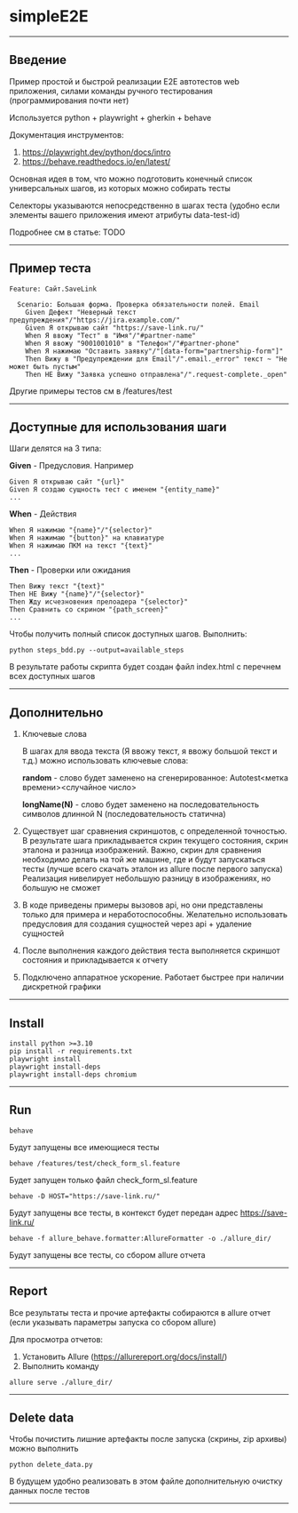 # simpleE2E

****
## Введение

Пример простой и быстрой реализации E2E автотестов web приложения, силами команды ручного тестирования 
(программирования почти нет)

Используется python + playwright + gherkin + behave

Документация инструментов:
1. https://playwright.dev/python/docs/intro
2. https://behave.readthedocs.io/en/latest/

Основная идея в том, что можно подготовить конечный список универсальных шагов, 
из которых можно собирать тесты

Селекторы указываются непосредственно в шагах теста 
(удобно если элементы вашего приложения имеют атрибуты data-test-id)

Подробнее см в статье: TODO
****

## Пример теста

```
Feature: Сайт.SaveLink

  Scenario: Большая форма. Проверка обязательности полей. Email
    Given Дефект "Неверный текст предупреждения"/"https://jira.example.com/"
    Given Я открываю сайт "https://save-link.ru/"
    When Я ввожу "Тест" в "Имя"/"#partner-name"
    When Я ввожу "9001001010" в "Телефон"/"#partner-phone"
    When Я нажимаю "Оставить заявку"/"[data-form="partnership-form"]"
    Then Вижу в "Предупреждении для Email"/".email._error" текст ~ "Не может быть пустым"
    Then НЕ Вижу "Заявка успешно отправлена"/".request-complete._open"
```

Другие примеры тестов см в /features/test

****

## Доступные для использования шаги

Шаги делятся на 3 типа:

**Given** - Предусловия. Например
```
Given Я открываю сайт "{url}"
Given Я создаю сущность тест с именем "{entity_name}"
...
```

**When** - Действия
```
When Я нажимаю "{name}"/"{selector}"
When Я нажимаю "{button}" на клавиатуре
When Я нажимаю ПКМ на текст "{text}"
...
```

**Then** - Проверки или ожидания
```
Then Вижу текст "{text}"
Then НЕ Вижу "{name}"/"{selector}"
Then Жду исчезновения прелоадера "{selector}"
Then Сравнить со скрином "{path_screen}"
...
```

Чтобы получить полный список доступных шагов. Выполнить:
```
python steps_bdd.py --output=available_steps
```
В результате работы скрипта будет создан файл index.html с перечнем всех доступных шагов

****

## Дополнительно

1. Ключевые слова

    В шагах для ввода текста (Я ввожу текст, я ввожу большой текст и т.д.) можно использовать ключевые слова:

    **random** - слово будет заменено на сгенерированное: Autotest<метка времени><случайное число>

    **longName(N)** - слово будет заменено на последовательность символов длинной N (последовательность статична)
2. Существует шаг сравнения скриншотов, с определенной точностью. 
В результате шага прикладывается скрин текущего состояния, скрин эталона и разница изображений.
Важно, скрин для сравнения необходимо делать на той же машине, где и будут запускаться тесты (лучше всего скачать эталон из allure после первого запуска)
Реализация нивелирует небольшую разницу в изображениях, но большую не сможет
3. В коде приведены примеры вызовов api, но они представлены только для примера и неработоспособны.
Желательно использовать предусловия для создания сущностей через api + удаление сущностей
4. После выполнения каждого действия теста выполняется скриншот состояния и прикладывается к отчету
5. Подключено аппаратное ускорение. Работает быстрее при наличии дискретной графики

****

## Install
```
install python >=3.10 
pip install -r requirements.txt
playwright install
playwright install-deps
playwright install-deps chromium
```
****

## Run

```
behave
```
Будут запущены все имеющиеся тесты

```
behave /features/test/check_form_sl.feature
```
Будет запущен только файл check_form_sl.feature

```
behave -D HOST="https://save-link.ru/"
```

Будут запущены все тесты, в контекст будет передан адрес https://save-link.ru/

```
behave -f allure_behave.formatter:AllureFormatter -o ./allure_dir/
```

Будут запущены все тесты, со сбором allure отчета

****

## Report

Все результаты теста и прочие артефакты собираются в allure отчет 
(если указывать параметры запуска со сбором allure)

Для просмотра отчетов:
1. Установить Allure (https://allurereport.org/docs/install/)
2. Выполнить команду
```
allure serve ./allure_dir/
```
****

## Delete data

Чтобы почистить лишние артефакты после запуска (скрины, zip архивы) можно выполнить

```
python delete_data.py
```

В будущем удобно реализовать в этом файле дополнительную очистку данных после тестов
****